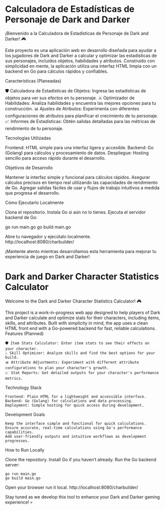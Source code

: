 <h1>Calculadora de Estadísticas de Personaje de Dark and Darker</h1>

¡Bienvenido a la Calculadora de Estadísticas de Personaje de Dark and Darker! 🎮

Este proyecto es una aplicación web en desarrollo diseñada para ayudar a los jugadores de Dark and Darker a calcular y optimizar las estadísticas de sus personajes, incluidos objetos, habilidades y atributos. Construido con simplicidad en mente, la aplicación utiliza una interfaz HTML limpia con un backend en Go para cálculos rápidos y confiables.

Características (Planeadas)

🛡️ Calculadora de Estadísticas de Objetos: Ingresa las estadísticas de objetos para ver sus efectos en tu personaje.
⚔️ Optimizador de Habilidades: Analiza habilidades y encuentra las mejores opciones para tu construcción.
📊 Ajustes de Atributos: Experimenta con diferentes configuraciones de atributos para planificar el crecimiento de tu personaje.
📈 Informes de Estadísticas: Obtén salidas detalladas para las métricas de rendimiento de tu personaje.

Tecnologías Utilizadas

Frontend: HTML simple para una interfaz ligera y accesible.
Backend: Go (Golang) para cálculos y procesamiento de datos.
Despliegue: Hosting sencillo para acceso rápido durante el desarrollo.

Objetivos de Desarrollo

Mantener la interfaz simple y funcional para cálculos rápidos.
Asegurar cálculos precisos en tiempo real utilizando las capacidades de rendimiento de Go.
Agregar salidas fáciles de usar y flujos de trabajo intuitivos a medida que progresa el desarrollo.

Cómo Ejecutarlo Localmente

Clona el repositorio.
Instala Go si aún no lo tienes.
Ejecuta el servidor backend de Go:

go run main.go
go build main.go

Abre tu navegador y ejecútalo localmente. http://localhost:8080/charbuilder/


¡Mantente atento mientras desarrollamos esta herramienta para mejorar tu experiencia de juego en Dark and Darker!


<h1>Dark and Darker Character Statistics Calculator</h1>

Welcome to the Dark and Darker Character Statistics Calculator! 🎮

This project is a work-in-progress web app designed to help players of Dark and Darker calculate and optimize stats for their characters, including items, skills, and attributes. Built with simplicity in mind, the app uses a clean HTML front end with a Go-powered backend for fast, reliable calculations.
Features (Planned)

    🛡️ Item Stats Calculator: Enter item stats to see their effects on your character.
    ⚔️ Skill Optimizer: Analyze skills and find the best options for your build.
    📊 Attribute Adjustments: Experiment with different attribute configurations to plan your character's growth.
    📈 Stat Reports: Get detailed outputs for your character's performance metrics.

Technology Stack

    Frontend: Plain HTML for a lightweight and accessible interface.
    Backend: Go (Golang) for calculations and data processing.
    Deployment: Simple hosting for quick access during development.

Development Goals

    Keep the interface simple and functional for quick calculations.
    Ensure accurate, real-time calculations using Go's performance capabilities.
    Add user-friendly outputs and intuitive workflows as development progresses.

How to Run Locally

  Clone the repository.
  Install Go if you haven’t already.
  Run the Go backend server:

    go run main.go
    go build main.go
    
  Open your browser run it local. http://localhost:8080/charbuilder/
   

Stay tuned as we develop this tool to enhance your Dark and Darker gaming experience! 💀
